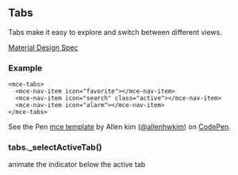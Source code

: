 <a name="Tabs"></a>

## Tabs
Tabs make it easy to explore and switch between different views.

[Material Design Spec](https://material.io/guidelines/components/tabs.html#tabs-specs)

### Example
```
<mce-tabs>
  <mce-nav-item icon="favorite"></mce-nav-item>
  <mce-nav-item icon="search" class="active"></mce-nav-item>
  <mce-nav-item icon="alarm"></mce-nav-item>
</mce-tabs>
```

<p datmce-height="300" datmce-theme-id="32189" datmce-slug-hash="BJmaeb" datmce-default-tab="html,result" datmce-user="allenhwkim" datmce-embed-version="2" datmce-pen-title="mce template" class="codepen">See the Pen <a href="https://codepen.io/allenhwkim/pen/PEJKKo/">mce template</a> by Allen kim (<a href="https://codepen.io/allenhwkim">@allenhwkim</a>) on <a href="https://codepen.io">CodePen</a>.</p>
<script async src="https://production-assets.codepen.io/assets/embed/ei.js"></script>

<a name="Tabs+_selectActiveTab"></a>

### tabs._selectActiveTab()
animate the indicator below the active tab

